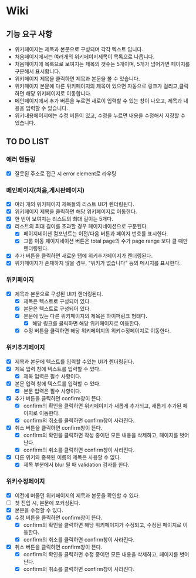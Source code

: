 # Wiki

## 기능 요구 사항

- 위키페이지는 제목과 본문으로 구성되며 각각 텍스트 입니다.
- 처음페이지에서는 여러개의 위키페이지제목이 목록으로 나옵니다.
- 처음페이지에 목록으로 보여지는 제목의 갯수는 5개이며, 5개가 넘어가면 페이지를 구분해서 표시합니다.
- 위키페이지 제목을 클릭하면 제목과 본문을 볼 수 있습니다.
- 위키페이지 본문에 다른 위키페이지의 제목이 있으면 자동으로 링크가 걸리고,클릭하면 해당 위키페이지로 이동합니다.
- 메인페이지에서 추가 버튼을 누르면 새로이 입력할 수 있는 창이 나오고, 제목과 내용을 입력할 수 있습니다.
- 위키내용페이지에는 수정 버튼이 있고, 수정을 누르면 내용을 수정해서 저장할 수 있습니다.

## TO DO LIST

### 에러 핸들링

- [x] 잘못된 주소로 접근 시 error element로 라우팅

### 메인페이지(처음,게시판페이지)

- [x] 여러 개의 위키페이지 제목들의 리스트 UI가 렌더링된다.
- [x] 위키페이지 제목을 클릭하면 해당 위키페이지로 이동한다.
- [x] 한 번이 보여지는 리스트의 최대 길이는 5개다.
- [x] 리스트의 최대 길이를 초과할 경우 페이지네이션으로 구분된다.
  - [x] 페이지네이션 컴포넌트는 이전/다음 버튼과 페이지 번호를 표시한다.
  - [x] 그룹 이동 페이지네이션 버튼은 total page의 수가 page range 보다 클 때만 렌더링된다.
- [x] 추가 버튼을 클릭하면 새로운 탭에 위키추가페이지가 렌더링된다.
- [x] 위키페이지가 존재하지 않을 경우, "위키가 없습니다" 등의 메시지를 표시한다.

### 위키페이지

- [x] 제목과 본문으로 구성된 UI가 렌더링된다.
  - [x] 제목은 텍스트로 구성되어 있다.
  - [x] 본문은 텍스트로 구성되어 있다.
  - [x] 본문에 있는 다른 위키페이지의 제목은 하이퍼링크 형태다.
    - [x] 해당 링크를 클릭하면 해당 위키페이지로 이동한다.
  - [x] 수정 버튼을 클릭하면 해당 위키페이지의 위키수정페이지로 이동한다.

### 위키추가페이지

- [x] 제목과 본문에 텍스트를 입력할 수있는 UI가 렌더링된다.
- [x] 제목 입력 창에 텍스트를 입력할 수 있다.
  - [x] 제목 입력은 필수 사항이다.
- [x] 본문 입력 창에 텍스트를 입력할 수 있다.
  - [x] 본문 입력은 필수 사항이다.
- [x] 추가 버튼을 클릭하면 confirm창이 뜬다.
  - [x] confirm의 확인을 클릭하면 위키페이지가 새롭게 추가되고, 새롭게 추가된 페이지로 이동한다.
  - [x] confirm의 취소를 클릭하면 confirm창이 사라진다.
- [x] 취소 버튼을 클릭하면 confirm창이 뜬다.
  - [x] confirm의 확인을 클릭하면 작성 중이던 모든 내용을 삭제하고, 페이지를 벗어난다.
  - [x] confirm의 취소를 클릭하면 confirm창이 사라진다.
- [x] 다른 위키와 중복된 이름의 제목은 사용할 수 없다.
  - [x] 제목 부분에서 blur 될 때 validation 검사를 한다.

### 위키수정페이지

- [x] 이전에 머물던 위키페이지의 제목과 본문을 확인할 수 있다.
- [ ] 첫 진입 시, 본문에 포커싱된다.
- [x] 본문을 수정할 수 있다.
- [x] 수정 버튼을 클릭하면 confirm창이 뜬다.
  - [x] confirm의 확인을 클릭하면 해당 위키페이지가 수정되고, 수정된 페이지로 이동한다.
  - [x] confirm의 취소를 클릭하면 confirm창이 사라진다.
- [x] 취소 버튼을 클릭하면 confirm창이 뜬다.
  - [x] confirm의 확인을 클릭하면 수정 중이던 모든 내용을 삭제하고, 페이지를 벗어난다.
  - [x] confirm의 취소를 클릭하면 confirm창이 사라진다.
